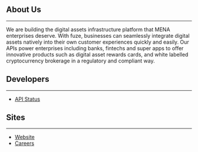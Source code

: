 ## About Us
---
We are building the digital assets infrastructure platform that MENA enterprises deserve. With fuze, businesses can seamlessly integrate digital assets natively into their own customer experiences quickly and easily. Our APIs power enterprises including banks, fintechs and super apps to offer innovative products such as digital asset rewards cards, and white labelled cryptocurrency brokerage in a regulatory and compliant way.

## Developers
---
- [API Status](https://status.fuze.finance)

## Sites
---
- [Website](https://fuze.finance)
- [Careers](https://wellfound.com/company/fuzehq)

